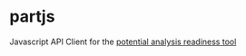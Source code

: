 # partjs

Javascript API Client for the [potential analysis readiness tool](https://github.com/flatplate/ba-sdsc-part)

